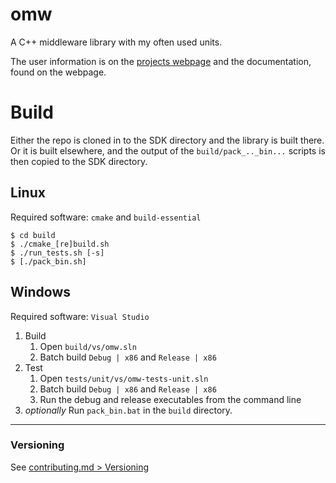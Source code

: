 # omw

A C++ middleware library with my often used units.

The user information is on the [projects webpage](https://static.oblaser.ch/omw/)
and the documentation, found on the webpage.



# Build
Either the repo is cloned in to the SDK directory and the library is built there.
Or it is built elsewhere, and the output of the `build/pack_.._bin...` scripts
is then copied to the SDK directory.

## Linux
Required software: `cmake` and `build-essential`
```
$ cd build
$ ./cmake_[re]build.sh
$ ./run_tests.sh [-s]
$ [./pack_bin.sh]
```

## Windows
Required software: `Visual Studio`
1. Build
    1. Open `build/vs/omw.sln`
    0. Batch build `Debug | x86` and `Release | x86`
0. Test
    1. Open `tests/unit/vs/omw-tests-unit.sln`
    0. Batch build `Debug | x86` and `Release | x86`
    0. Run the debug and release executables from the command line
0. _optionally_ Run `pack_bin.bat` in the `build` directory.



---



### Versioning
See [contributing.md > Versioning](https://github.com/oblaser/omw/blob/master/contributing.md#versioning)
